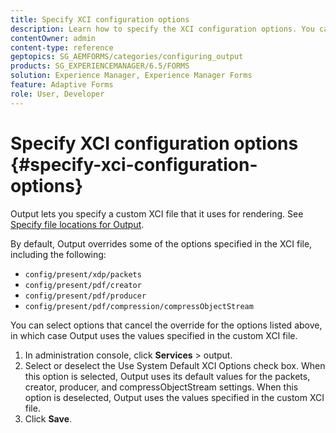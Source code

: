 ```yaml
---
title: Specify XCI configuration options
description: Learn how to specify the XCI configuration options. You can specify a custom XCI file values for Adaptive Form, so that it can be used while form rendering.
contentOwner: admin
content-type: reference
geptopics: SG_AEMFORMS/categories/configuring_output
products: SG_EXPERIENCEMANAGER/6.5/FORMS
solution: Experience Manager, Experience Manager Forms
feature: Adaptive Forms
role: User, Developer
---
```

# Specify XCI configuration options {#specify-xci-configuration-options}

Output lets you specify a custom XCI file that it uses for rendering. See [Specify file locations for Output](/help/forms/using/admin-help/specify-file-locations-output.md#specify-file-locations-for-output). 

By default, Output overrides some of the options specified in the XCI file, including the following:

* `config/present/xdp/packets`
* `config/present/pdf/creator`
* `config/present/pdf/producer`
* `config/present/pdf/compression/compressObjectStream`

You can select options that cancel the override for the options listed above, in which case Output uses the values specified in the custom XCI file.

1. In administration console, click **Services** > output.
1. Select or deselect the Use System Default XCI Options check box. When this option is selected, Output uses its default values for the packets, creator, producer, and compressObjectStream settings. When this option is deselected, Output uses the values specified in the custom XCI file.
1. Click **Save**.
